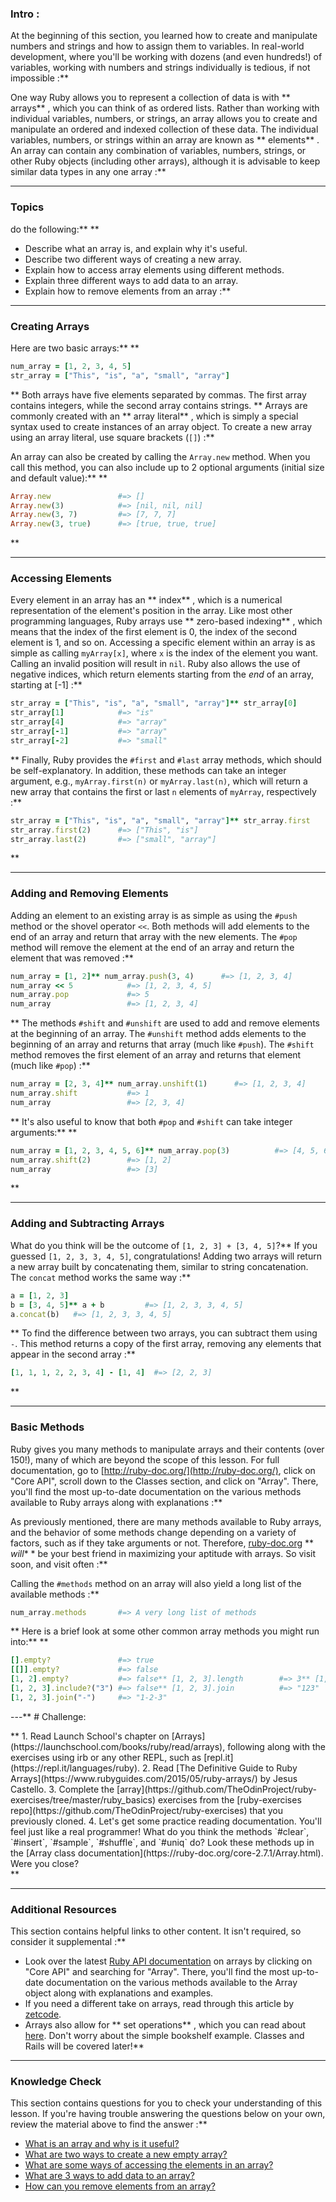 ### Intro :
>
At the beginning of this section, you learned how to create and manipulate numbers and strings and how to assign them to variables. In real-world development, where you'll be working with dozens (and even hundreds!) of variables, working with numbers and strings individually is tedious, if not impossible :**

One way Ruby allows you to represent a collection of data is with ** arrays** , which you can think of as ordered lists. Rather than working with individual variables, numbers, or strings, an array allows you to create and manipulate an ordered and indexed collection of these data. The individual variables, numbers, or strings within an array are known as ** elements** . An array can contain any combination of variables, numbers, strings, or other Ruby objects (including other arrays), although it is advisable to keep similar data types in any one array :**



---


### Topics
  do the following:** ** 
 - Describe what an array is, and explain why it's useful.
 - Describe two different ways of creating a new array.
 - Explain how to access array elements using different methods.
 - Explain three different ways to add data to an array.
 - Explain how to remove elements from an array :**



---


### Creating Arrays
Here are two basic arrays:** ** 
```ruby
num_array = [1, 2, 3, 4, 5]
str_array = ["This", "is", "a", "small", "array"]
```
** Both arrays have five elements separated by commas. The first array contains integers, while the second array contains strings. ** Arrays are commonly created with an ** array literal** , which is simply a special syntax used to create instances of an array object. To create a new array using an array literal, use square brackets (`[]`) :**

An array can also be created by calling the `Array.new` method. When you call this method, you can also include up to 2 optional arguments (initial size and default value):** ** 
```ruby
Array.new               #=> []
Array.new(3)            #=> [nil, nil, nil]
Array.new(3, 7)         #=> [7, 7, 7]
Array.new(3, true)      #=> [true, true, true]
```
** 

---


### Accessing Elements
Every element in an array has an ** index** , which is a numerical representation of the element's position in the array. Like most other programming languages, Ruby arrays use ** zero-based indexing** , which means that the index of the first element is 0, the index of the second element is 1, and so on. Accessing a specific element within an array is as simple as calling `myArray[x]`, where `x` is the index of the element you want. Calling an invalid position will result in `nil`. Ruby also allows the use of negative indices, which return elements starting from the *end* of an array, starting at [-1] :**

```ruby
str_array = ["This", "is", "a", "small", "array"]** str_array[0]            #=> "This"
str_array[1]            #=> "is"
str_array[4]            #=> "array"
str_array[-1]           #=> "array"
str_array[-2]           #=> "small"
```
** Finally, Ruby provides the `#first` and `#last` array methods, which should be self-explanatory. In addition, these methods can take an integer argument, e.g., `myArray.first(n)` or `myArray.last(n)`, which will return a new array that contains the first or last `n` elements of `myArray`, respectively :**

```ruby
str_array = ["This", "is", "a", "small", "array"]** str_array.first         #=> "This"
str_array.first(2)      #=> ["This", "is"]
str_array.last(2)       #=> ["small", "array"]
```
** 

---


### Adding and Removing Elements
Adding an element to an existing array is as simple as using the `#push` method or the shovel operator `<<`. Both methods will add elements to the end of an array and return that array with the new elements. The `#pop` method will remove the element at the end of an array and return the element that was removed :**

```ruby
num_array = [1, 2]** num_array.push(3, 4)      #=> [1, 2, 3, 4]
num_array << 5            #=> [1, 2, 3, 4, 5]
num_array.pop             #=> 5
num_array                 #=> [1, 2, 3, 4]
```
** The methods `#shift` and `#unshift` are used to add and remove elements at the beginning of an array. The `#unshift` method adds elements to the beginning of an array and returns that array (much like `#push`). The `#shift` method removes the first element of an array and returns that element (much like `#pop`) :**

```ruby
num_array = [2, 3, 4]** num_array.unshift(1)      #=> [1, 2, 3, 4]
num_array.shift           #=> 1
num_array                 #=> [2, 3, 4]
```
** It's also useful to know that both `#pop` and `#shift` can take integer arguments:** ** 
```ruby
num_array = [1, 2, 3, 4, 5, 6]** num_array.pop(3)          #=> [4, 5, 6]
num_array.shift(2)        #=> [1, 2]
num_array                 #=> [3]
```
** 

---


### Adding and Subtracting Arrays
What do you think will be the outcome of `[1, 2, 3] + [3, 4, 5]`?** If you guessed `[1, 2, 3, 3, 4, 5]`, congratulations! Adding two arrays will return a new array built by concatenating them, similar to string concatenation. The `concat` method works the same way :**

```ruby
a = [1, 2, 3]
b = [3, 4, 5]** a + b         #=> [1, 2, 3, 3, 4, 5]
a.concat(b)   #=> [1, 2, 3, 3, 4, 5]
```
** To find the difference between two arrays, you can subtract them using `-`. This method returns a copy of the first array, removing any elements that appear in the second array :**

```ruby
[1, 1, 1, 2, 2, 3, 4] - [1, 4]  #=> [2, 2, 3]
```
** 

---


### Basic Methods
Ruby gives you many methods to manipulate arrays and their contents (over 150!), many of which are beyond the scope of this lesson. For full documentation, go to [http://ruby-doc.org/](http://ruby-doc.org/), click on "Core API", scroll down to the Classes section, and click on "Array". There, you'll find the most up-to-date documentation on the various methods available to Ruby arrays along with explanations :**

As previously mentioned, there are many methods available to Ruby arrays, and the behavior of some methods change depending on a variety of factors, such as if they take arguments or not. Therefore, [ruby-doc.org](http://ruby-doc.org/) ** *will** * be your best friend in maximizing your aptitude with arrays. So visit soon, and visit often :**

Calling the `#methods` method on an array will also yield a long list of the available methods :**

```ruby
num_array.methods       #=> A very long list of methods
```
** Here is a brief look at some other common array methods you might run into:** ** 
```ruby
[].empty?               #=> true
[[]].empty?             #=> false
[1, 2].empty?           #=> false** [1, 2, 3].length        #=> 3** [1, 2, 3].reverse       #=> [3, 2, 1]** [1, 2, 3].include?(3)   #=> true
[1, 2, 3].include?("3") #=> false** [1, 2, 3].join          #=> "123"
[1, 2, 3].join("-")     #=> "1-2-3"
```
---** # Challenge:
<div class="lesson-content__panel" markdown="1">** 1. Read Launch School's chapter on [Arrays](https://launchschool.com/books/ruby/read/arrays), following along with the exercises using irb or any other REPL, such as [repl.it](https://repl.it/languages/ruby).
2. Read [The Definitive Guide to Ruby Arrays](https://www.rubyguides.com/2015/05/ruby-arrays/) by Jesus Castello.
3. Complete the [array](https://github.com/TheOdinProject/ruby-exercises/tree/master/ruby_basics) exercises from the [ruby-exercises repo](https://github.com/TheOdinProject/ruby-exercises) that you previously cloned. 
4. Let's get some practice reading documentation. You'll feel just like a real programmer! What do you think the methods `#clear`, `#insert`, `#sample`, `#shuffle`, and `#uniq` do? Look these methods up in the [Array class documentation](https://ruby-doc.org/core-2.7.1/Array.html). Were you close?
</div>** 

---


### Additional Resources
This section contains helpful links to other content. It isn't required, so consider it supplemental :**



* Look over the latest [Ruby API documentation](http://ruby-doc.org/) on arrays by clicking on "Core API" and searching for "Array". There, you'll find the most up-to-date documentation on the various methods available to the Array object along with explanations and examples.
* If you need a different take on arrays, read through this article by [zetcode](http://zetcode.com/lang/rubytutorial/arrays/).
* Arrays also allow for ** set operations** , which you can read about [here](https://www.endpointdev.com/blog/2011/06/using-set-operators-with-ruby-arrays/). Don't worry about the simple bookshelf example. Classes and Rails will be covered later!** 

---


### Knowledge Check
This section contains questions for you to check your understanding of this lesson. If you're having trouble answering the questions below on your own, review the material above to find the answer :**

 * <a class='knowledge-check-link' href='#introduction'>What is an array and why is it useful?</a>
 * <a class='knowledge-check-link' href='#creating-arrays'>What are two ways to create a new empty array?</a>
 * <a class='knowledge-check-link' href='#accessing-elements'>What are some ways of accessing the elements in an array?</a>
 * <a class='knowledge-check-link' href='#adding-and-removing-elements'>What are 3 ways to add data to an array?</a>
 * <a class='knowledge-check-link' href='#adding-and-removing-elements'>How can you remove elements from an array?</a>
